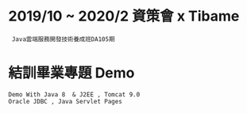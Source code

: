  # 2019/10 ~ 2020/2 資策會 x Tibame 
     Java雲端服務開發技術養成班DA105期
 # 結訓畢業專題 Demo  
    Demo With Java 8  & J2EE , Tomcat 9.0
    Oracle JDBC , Java Servlet Pages 
 